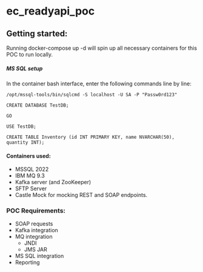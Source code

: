 # ec_readyapi_poc
## Getting started:
Running docker-compose up -d will spin up all necessary containers for this POC to run locally.

##### MS SQL setup
In the container bash interface, enter the following commands line by line: 

````/opt/mssql-tools/bin/sqlcmd -S localhost -U SA -P "Passw0rd123"````

````CREATE DATABASE TestDB;````

````GO````

````USE TestDB;````

````CREATE TABLE Inventory (id INT PRIMARY KEY, name NVARCHAR(50), quantity INT);````


#### Containers used:
* MSSQL 2022
* IBM MQ 9.3
* Kafka server (and ZooKeeper)
* SFTP Server
* Castle Mock for mocking REST and SOAP endpoints.

### POC Requirements: 
* SOAP requests
* Kafka integration
* MQ integration
  * JNDI
  * JMS JAR
* MS SQL integration
* Reporting
